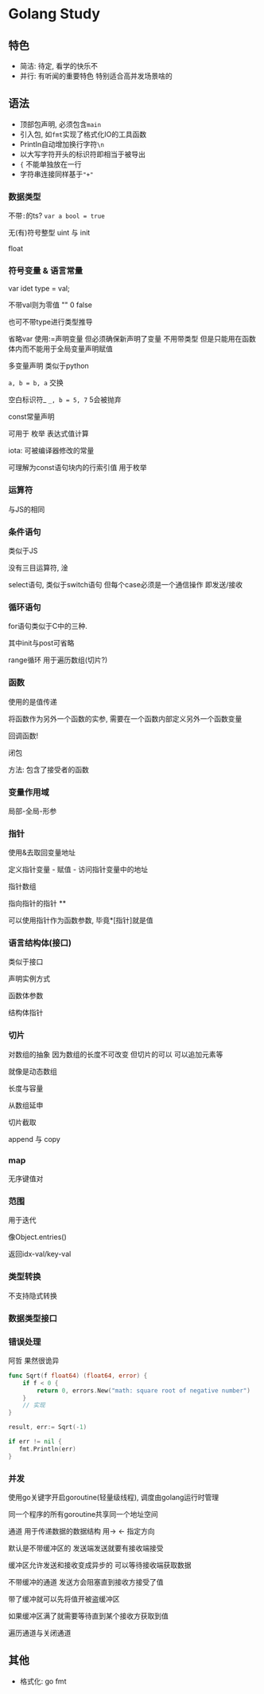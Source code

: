 # Golang Study

## 特色

- 简洁: 待定, 看学的快乐不
- 并行: 有听闻的重要特色 特别适合高并发场景啥的

## 语法

- 顶部包声明, 必须包含`main`
- 引入包, 如`fmt`实现了格式化IO的工具函数
- PrintIn自动增加换行字符`\n`
- 以大写字符开头的标识符即相当于被导出
- `{` 不能单独放在一行
- 字符串连接同样基于`"+"`

### 数据类型

不带`:`的ts? `var a bool = true`

无(有)符号整型 uint 与 init

float

### 符号变量 & 语言常量

var idet type = val;

不带val则为零值 "" 0 false

也可不带type进行类型推导

省略var 使用:=声明变量 但必须确保新声明了变量 不用带类型
但是只能用在函数体内而不能用于全局变量声明赋值

多变量声明 类似于python

`a, b = b, a` 交换

空白标识符_ `_, b = 5, 7` 5会被抛弃

const常量声明

可用于 枚举 表达式值计算

iota: 可被编译器修改的常量

可理解为const语句块内的行索引值 用于枚举

### 运算符

与JS的相同

### 条件语句

类似于JS

没有三目运算符, 淦

select语句, 类似于switch语句 但每个case必须是一个通信操作 即发送/接收

### 循环语句

for语句类似于C中的三种.

其中init与post可省略

range循环 用于遍历数组(切片?)

### 函数

使用的是值传递

将函数作为另外一个函数的实参, 需要在一个函数内部定义另外一个函数变量

回调函数!

闭包

方法: 包含了接受者的函数

### 变量作用域

局部-全局-形参

### 指针

使用&去取回变量地址

定义指针变量 - 赋值 - 访问指针变量中的地址

指针数组

指向指针的指针 **

可以使用指针作为函数参数, 毕竟*[指针]就是值

### 语言结构体(接口)

类似于接口

声明实例方式

函数体参数

结构体指针

### 切片

对数组的抽象 因为数组的长度不可改变 但切片的可以 可以追加元素等

就像是动态数组

长度与容量

从数组延申

切片截取

append 与 copy

### map

无序键值对


### 范围

用于迭代

像Object.entries()

返回idx-val/key-val

### 类型转换

不支持隐式转换

### 数据类型接口

### 错误处理

阿哲 果然很诡异

```go
func Sqrt(f float64) (float64, error) {
    if f < 0 {
        return 0, errors.New("math: square root of negative number")
    }
    // 实现
}

result, err:= Sqrt(-1)

if err != nil {
   fmt.Println(err)
}
```

### 并发

使用go关键字开启goroutine(轻量级线程), 调度由golang运行时管理

同一个程序的所有goroutine共享同一个地址空间

通道 用于传递数据的数据结构 用-> <- 指定方向

默认是不带缓冲区的 发送端发送就要有接收端接受

缓冲区允许发送和接收变成异步的 可以等待接收端获取数据

不带缓冲的通道 发送方会阻塞直到接收方接受了值

带了缓冲就可以先将值开被盗缓冲区

如果缓冲区满了就需要等待直到某个接收方获取到值

遍历通道与关闭通道

## 其他

- 格式化: go fmt 
